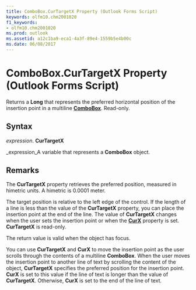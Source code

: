 ```yaml
---
title: ComboBox.CurTargetX Property (Outlook Forms Script)
keywords: olfm10.chm2001020
f1_keywords:
- olfm10.chm2001020
ms.prod: outlook
ms.assetid: a12c1ba9-eca1-4a3f-89e4-1559b5e4b00c
ms.date: 06/08/2017
---
```



# ComboBox.CurTargetX Property (Outlook Forms Script)

Returns a **Long** that represents the preferred horizontal position of the insertion point in a multiline **[ComboBox](combobox-object-outlook-forms-script.md)**. Read-only.


## Syntax

 _expression_. **CurTargetX**

 _expression_A variable that represents a **ComboBox** object.


## Remarks

The **CurTargetX** property retrieves the preferred position, measured in himetric units. A himetric is 0.0001 meter.

The target position is relative to the left edge of the control. If the length of a line is less than the value of the **CurTargetX** property, you can place the insertion point at the end of the line. The value of **CurTargetX** changes when the user sets the insertion point or when the **[CurX](combobox-curx-property-outlook-forms-script.md)** property is set. **CurTargetX** is read-only.

The return value is valid when the object has focus.

You can use **CurTargetX** and **CurX** to move the insertion point as the user scrolls through the contents of a multiline **ComboBox**. When the user moves the insertion point to another line of text by scrolling the content of the object, **CurTargetX** specifies the preferred position for the insertion point. **CurX** is set to this value if the line of text is longer than the value of **CurTargetX**. Otherwise, **CurX** is set to the end of the line of text.


